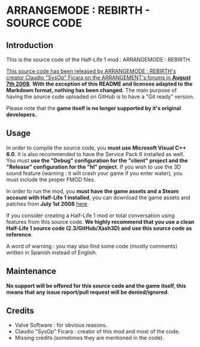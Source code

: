 ARRANGEMODE : REBIRTH - SOURCE CODE
======================

Introduction
----------

This is the source code of the Half-Life 1 mod : ARRANGEMODE : REBIRTH.

[This source code has been released by ARRANGEMODE : REBIRTH's creator Claudio "SysOp" Ficara on the ARRANGEMENT's forums in **August 7th 2008**](http://am.half-lifecreations.com/forums/index.php?topic=90.0). **With the exception of this README and licenses adapted to the Markdown format, nothing has been changed.** The main purpose of having the source code uploaded on GitHub is to have a "Git ready" version.

Please note that the **game itself is no longer supported by it's original developers.**

Usage
----------

In order to compile the source code, you **must use Microsoft Visual C++ 6.0**. It is also recommended to have the Service Pack 6 installed as well. You must **use the "Debug" configuration for the "client" project and the "Release" configuration for the "hl" project**. If you wish to use the 3D sound feature (warning : it will crash your game if you enter water), you must include the proper FMOD files.

In order to run the mod, you **must have the game assets and a Steam account with Half-Life 1 installed**, you can download the game assets and patches from **July 1st 2008** [here](http://am.half-lifecreations.com/forums/index.php?topic=8.0).

If you consider creating a Half-Life 1 mod or total conversation using features from this source code. **We highly recommend that you use a clean Half-Life 1 source code (2.3/GitHub/Xash3D) and use this source code as reference**.

A word of warning : you may also find some code (mostly comments) written in Spanish instead of English.

Maintenance
----------

**No support will be offered for this source code and the game itself, this means that any issue report/pull request will be denied/ignored**.

Credits
----------

* Valve Software : for obvious reasons.
* Claudio "SysOp" Ficara : creator of this mod and most of the code.
* Missing credits (sometimes they are mentioned in the code).